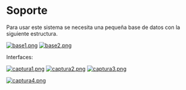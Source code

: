 # Soporte
Para usar este sistema se necesita una pequeña base de datos con la siguiente estructura. 

[![base1.png](https://i.postimg.cc/pT92hS4S/base1.png)](https://postimg.cc/JDLwSp13) 
[![base2.png](https://i.postimg.cc/wT59mL49/base2.png)](https://postimg.cc/QHtLL9rz)

Interfaces: 

[![captura1.png](https://i.postimg.cc/Bt9Rv7f2/captura1.png)](https://postimg.cc/1VBvCHtz)
[![captura2.png](https://i.postimg.cc/C1fgLqfT/captura2.png)](https://postimg.cc/5Y1Gsj3n)
[![captura3.png](https://i.postimg.cc/BZcz5p37/captura3.png)](https://postimg.cc/9z01CGry)

[![captura4.png](https://i.postimg.cc/hGXhFMcK/captura4.png)](https://postimg.cc/kVd7KQ2H)
